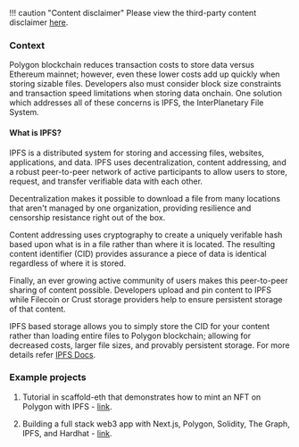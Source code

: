 !!! caution "Content disclaimer"
    Please view the third-party content disclaimer [<ins>here</ins>](https://github.com/0xPolygon/wiki/blob/master/CONTENT_DISCLAIMER.md).

### Context

Polygon blockchain reduces transaction costs to store data versus Ethereum mainnet; however, even these lower costs add up quickly when storing sizable files. Developers also must consider block size constraints and transaction speed limitations when storing data onchain. One solution which addresses all of these concerns is IPFS, the InterPlanetary File System.

#### What is IPFS?

IPFS is a distributed system for storing and accessing files, websites, applications, and data. IPFS uses decentralization, content addressing, and a robust peer-to-peer network of active participants to allow users to store, request, and transfer verifiable data with each other.

Decentralization makes it possible to download a file from many locations that aren't managed by one organization, providing resilience and censorship resistance right out of the box.

Content addressing uses cryptography to create a uniquely verifable hash based upon what is in a file rather than where it is located. The resulting content identifier (CID) provides assurance a piece of data is identical regardless of where it is stored.

Finally, an ever growing active community of users makes this peer-to-peer sharing of content possible. Developers upload and pin content to IPFS while Filecoin or Crust storage providers help to ensure persistent storage of that content.


IPFS based storage allows you to simply store the CID for your content rather than loading entire files to Polygon blockchain; allowing for decreased costs, larger file sizes, and provably persistent storage. For more details refer [IPFS Docs](https://docs.ipfs.io/).

### Example projects

1. Tutorial in scaffold-eth that demonstrates how to mint an NFT on Polygon with IPFS - [link](https://github.com/scaffold-eth/scaffold-eth/tree/simple-nft-example).

2. Building a full stack web3 app with Next.js, Polygon, Solidity, The Graph, IPFS, and Hardhat - [link](https://dev.to/dabit3/the-complete-guide-to-full-stack-web3-development-4g74).
